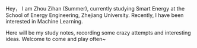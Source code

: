 Hey， I am Zhou Zihan (Summer), currently studying Smart Energy at the School of Energy Engineering, Zhejiang University. Recently, I have been interested in Machine Learning.

Here will be my study notes, recording some crazy attempts and interesting ideas. Welcome to come and play often~
